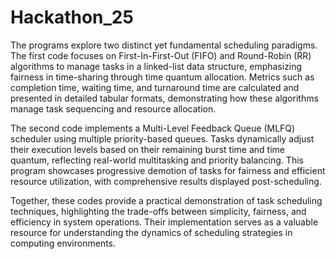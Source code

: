 # Hackathon_25

The programs explore two distinct yet fundamental scheduling paradigms. The first code focuses on First-In-First-Out (FIFO) and Round-Robin (RR) algorithms to manage tasks in a linked-list data structure, emphasizing fairness in time-sharing through time quantum allocation. Metrics such as completion time, waiting time, and turnaround time are calculated and presented in detailed tabular formats, demonstrating how these algorithms manage task sequencing and resource allocation.

The second code implements a Multi-Level Feedback Queue (MLFQ) scheduler using multiple priority-based queues. Tasks dynamically adjust their execution levels based on their remaining burst time and time quantum, reflecting real-world multitasking and priority balancing. This program showcases progressive demotion of tasks for fairness and efficient resource utilization, with comprehensive results displayed post-scheduling.

Together, these codes provide a practical demonstration of task scheduling techniques, highlighting the trade-offs between simplicity, fairness, and efficiency in system operations. Their implementation serves as a valuable resource for understanding the dynamics of scheduling strategies in computing environments.

